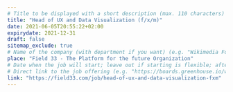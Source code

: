 ```yaml
---
# Title to be displayed with a short description (max. 110 characters)
title: "Head of UX and Data Visualization (f/x/m)"
date: 2021-06-05T20:55:22+02:00
expirydate: 2021-12-31
draft: false
sitemap_exclude: true
# Name of the company (with department if you want) (e.g. "Wikimedia Foundation, Technology")
place: "Field 33 - The Platform for the future Organization"
# Date when the job will start; leave out if starting is flexible; afterwards the listing will disappear (date format "2020-02-02" YYYY-MM-DD)
# Direct link to the job offering (e.g. "https://boards.greenhouse.io/wikimedia/jobs/2083317?gh_src=fd611a951")
link: "https://field33.com/job/head-of-ux-and-data-visualization-fxm"
---
```

